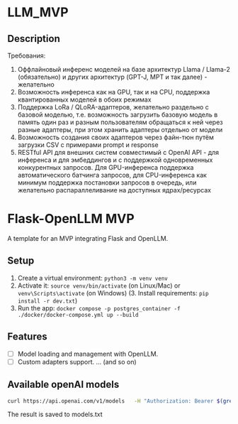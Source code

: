 # LLM_MVP

## Description
Требования:
1. Оффлайновый инференс моделей на базе архитектур Llama / Llama-2 (обязательно) и других архитектур (GPT-J, MPT и так далее) - желательно
1. Возможность инференса как на GPU, так и на CPU, поддержка квантированных моделей в обоих режимах
1. Поддержка LoRa / QLoRA-адаптеров, желательно раздельно с базовой моделью, т.е. возможность загрузить базовую модель в память один раз и разным пользователям обращаться к ней через разные адаптеры, при этом хранить адаптеры отдельно от модели
1. Возможность создания своих адаптеров через файн-тюн путём загрузки CSV с примерами prompt и response
1. RESTful API для внешних систем совместимый с OpenAI API - для инференса и для эмбеддингов и с поддержкой одновременных конкурентных запросов. Для GPU-инференса поддержка автоматического батчинга запросов, для CPU-инференса как минимум поддержка постановки запросов в очередь, или желательно распараллеливание на доступных ядрах/ресурсах

# Flask-OpenLLM MVP

A template for an MVP integrating Flask and OpenLLM.

## Setup
1. Create a virtual environment: `python3 -m venv venv`
2. Activate it: `source venv/bin/activate` (on Linux/Mac) or `venv\Scripts\activate` (on Windows)
(3. Install requirements: `pip install -r dev.txt`)
4. Run the app: `docker compose -p postgres_container -f ./docker/docker-compose.yml up --build`

## Features
- [ ] Model loading and management with OpenLLM.
- [ ] Custom adapters support.
... (and so on)

## Available openAI models
```bash
curl https://api.openai.com/v1/models   -H "Authorization: Bearer $(grep OPENAI_API_KEY .env | cut -d= -f2)" > models.txt
```  

The result is saved to models.txt
